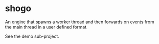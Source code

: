 # shogo

An engine that spawns a worker thread and then forwards on events from the main thread in a user defined format.

See the demo sub-project.